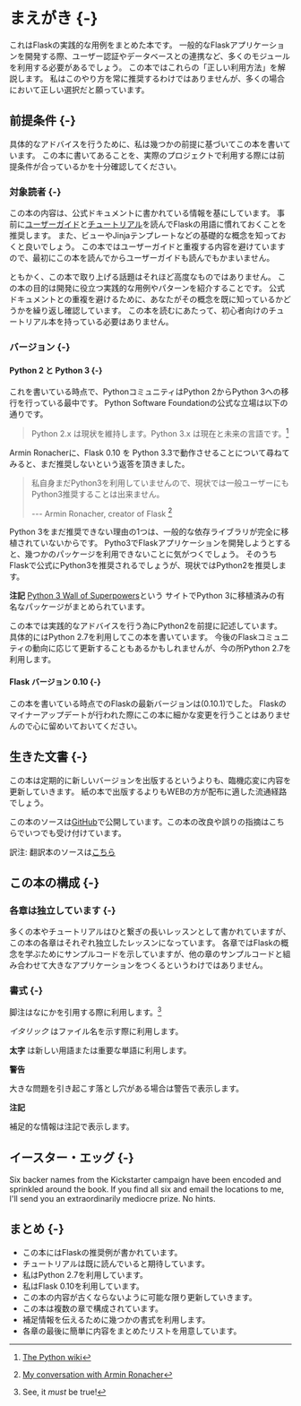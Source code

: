 # まえがき {-}
これはFlaskの実践的な用例をまとめた本です。
一般的なFlaskアプリケーションを開発する際、ユーザー認証やデータベースとの連携など、多くのモジュールを利用する必要があるでしょう。
この本ではこれらの「正しい利用方法」を解説します。
私はこのやり方を常に推奨するわけではありませんが、多くの場合において正しい選択だと願っています。

## 前提条件 {-}
具体的なアドバイスを行うために、私は幾つかの前提に基づいてこの本を書いています。
この本に書いてあることを、実際のプロジェクトで利用する際には前提条件が合っているかを十分確認してください。

### 対象読者 {-}
この本の内容は、公式ドキュメントに書かれている情報を基にしています。
事前に[ユーザーガイド](http://flask.pocoo.org/docs/#user-s-guide)と[チュートリアル](http://flask.pocoo.org/docs/tutorial/)を読んでFlaskの用語に慣れておくことを推奨します。
また、ビューやJinjaテンプレートなどの基礎的な概念を知っておくと良いでしょう。
この本ではユーザーガイドと重複する内容を避けていますので、最初にこの本を読んでからユーザーガイドも読んでもかまいません。

ともかく、この本で取り上げる話題はそれほど高度なものではありません。
この本の目的は開発に役立つ実践的な用例やパターンを紹介することです。
公式ドキュメントとの重複を避けるために、あなたがその概念を既に知っているかどうかを繰り返し確認しています。
この本を読むにあたって、初心者向けのチュートリアル本を持っている必要はありません。

### バージョン {-}

#### Python 2 と Python 3 {-}

これを書いている時点で、PythonコミュニティはPython 2からPython 3への移行を行っている最中です。
Python Software Foundationの公式な立場は以下の通りです。

> Python 2.x は現状を維持します。Python 3.x は現在と未来の言語です。[^1]

Armin Ronacherに、Flask 0.10 を Python 3.3で動作させることについて尋ねてみると、まだ推奨しないという返答を頂きました。

> 私自身まだPython3を利用していませんので、現状では一般ユーザーにも
> Python3推奨することは出来ません。
>
> --- Armin Ronacher, creator of Flask [^2]

Python 3をまだ推奨できない理由の1つは、一般的な依存ライブラリが完全に移植されていないからです。
Pytho3でFlaskアプリケーションを開発しようとすると、幾つかのパッケージを利用できないことに気がつくでしょう。
そのうちFlaskで公式にPython3を推奨されるでしょうが、現状ではPython2を推奨します。

**注記**
[Python 3 Wall of Superpowers](https://python3wos.appspot.com/)という
サイトでPython 3に移植済みの有名なパッケージがまとめられています。

この本では実践的なアドバイスを行う為にPython2を前提に記述しています。
具体的にはPython 2.7を利用してこの本を書いています。
今後のFlaskコミュニティの動向に応じて更新することもあるかもしれませんが、今の所Python 2.7を利用します。

#### Flask バージョン 0.10 {-}
この本を書いている時点でのFlaskの最新バージョンは(0.10.1)でした。
Flaskのマイナーアップデートが行われた際にこの本に細かな変更を行うことはありませんので心に留めいておいてください。

## 生きた文書 {-}
この本は定期的に新しいバージョンを出版するというよりも、臨機応変に内容を更新していきます。
紙の本で出版するよりもWEBの方が配布に適した流通経路でしょう。

この本のソースは[GitHub](https://github.com/rpicard/explore-flask)で公開しています。この本の改良や誤りの指摘はこちらでいつでも受け付けています。

訳注: 翻訳本のソースは[こちら](https://github.com/hamano/explore-flask-ja)

## この本の構成 {-}

### 各章は独立しています {-}
多くの本やチュートリアルはひと繋ぎの長いレッスンとして書かれていますが、この本の各章はそれぞれ独立したレッスンになっています。
各章ではFlaskの概念を学ぶためにサンプルコードを示していますが、他の章のサンプルコードと組み合わせて大きなアプリケーションをつくるというわけではありません。

### 書式 {-}
脚注はなにかを引用する際に利用します。[^3]

*イタリック* はファイル名を示す際に利用します。

**太字** は新しい用語または重要な単語に利用します。

**警告**

大きな問題を引き起こす落とし穴がある場合は警告で表示します。

**注記**

補足的な情報は注記で表示します。

## イースター・エッグ {-}
Six backer names from the Kickstarter campaign have been encoded and
sprinkled around the book. If you find all six and email the locations
to me, I'll send you an extraordinarily mediocre prize. No hints.

## まとめ {-}

- この本にはFlaskの推奨例が書かれています。
- チュートリアルは既に読んでいると期待しています。
- 私はPython 2.7を利用しています。
- 私はFlask 0.10を利用しています。
- この本の内容が古くならないように可能な限り更新していきます。
- この本は複数の章で構成されています。
- 補足情報を伝えるために幾つかの書式を利用します。
- 各章の最後に簡単に内容をまとめたリストを用意しています。

[^1]: [The Python wiki](http://wiki.python.org/moin/Python2orPython3)

[^2]: [My conversation with Armin Ronacher](https://www.youtube.com/watch?feature=player_detailpage&v=fs20qdvm0K4#t=190)

[^3]: See, it *must* be true!

